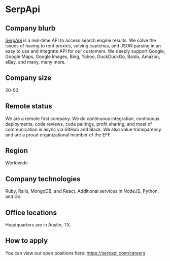 # SerpApi

## Company blurb

[SerpApi](https://serpapi.com/) is a real-time API to access search engine results. We solve the issues of having to rent proxies, solving captchas, and JSON parsing in an easy to use and integrate API for our customers. We deeply support Google, Google Maps, Google Images, Bing, Yahoo, DuckDuckGo, Baidu, Amazon, eBay, and many, many more.

## Company size

20-50

## Remote status

We are a remote first company. We do continuous integration, continuous deployments, code reviews, code pairings, profit sharing, and most of communication is async via GitHub and Slack. We also value transparency and are a proud organizational member of the EFF.

## Region

Worldwide

## Company technologies

Ruby, Rails, MongoDB, and React. Additional services in NodeJS, Python, and Go.

## Office locations

Headquarters are in Austin, TX.

## How to apply

You can view our open positions here: https://serpapi.com/careers
